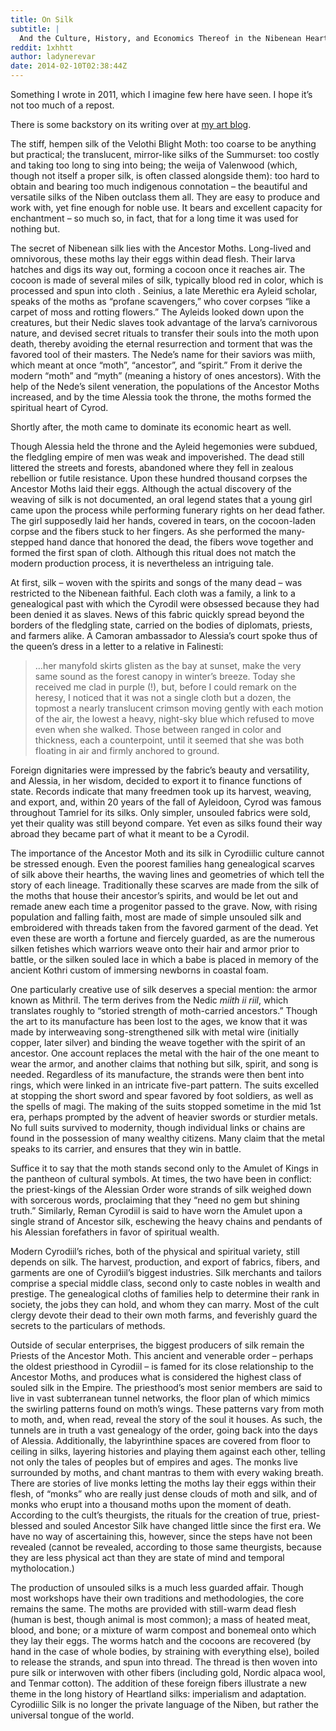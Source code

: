 ```yaml
---
title: On Silk
subtitle: |
  And the Culture, History, and Economics Thereof in the Nibenean Heartland
reddit: 1xhhtt
author: ladynerevar
date: 2014-02-10T02:38:44Z
---
```


Something I wrote in 2011, which I imagine few here have seen. I hope it’s not
too much of a repost.

There is some backstory on its writing over at [my art blog][0].

The stiff, hempen silk of the Velothi Blight Moth: too coarse to be anything but
practical; the translucent, mirror-like silks of the Summurset: too costly and
taking too long to sing into being; the weija of Valenwood (which, though not
itself a proper silk, is often classed alongside them): too hard to obtain and
bearing too much indigenous connotation – the beautiful and versatile silks of
the Niben outclass them all. They are easy to produce and work with, yet fine
enough for noble use. It bears and excellent capacity for enchantment – so much
so, in fact, that for a long time it was used for nothing but.

The secret of Nibenean silk lies with the Ancestor Moths. Long-lived and
omnivorous, these moths lay their eggs within dead flesh. Their larva hatches
and digs its way out, forming a cocoon once it reaches air. The cocoon is made
of several miles of silk, typically blood red in color, which is processed and
spun into cloth . Seinius, a late Merethic era Ayleid scholar, speaks of the
moths as “profane scavengers,” who cover corpses “like a carpet of moss and
rotting flowers.” The Ayleids looked down upon the creatures, but their Nedic
slaves took advantage of the larva’s carnivorous nature, and devised secret
rituals to transfer their souls into the moth upon death, thereby avoiding the
eternal resurrection and torment that was the favored tool of their masters. The
Nede’s name for their saviors was miith, which meant at once “moth”, “ancestor”,
and “spirit.” From it derive the modern “moth” and “myth” (meaning a history of
ones ancestors). With the help of the Nede’s silent veneration, the populations
of the Ancestor Moths increased, and by the time Alessia took the throne, the
moths formed the spiritual heart of Cyrod.

Shortly after, the moth came to dominate its economic heart as well.

Though Alessia held the throne and the Ayleid hegemonies were subdued, the
fledgling empire of men was weak and impoverished. The dead still littered the
streets and forests, abandoned where they fell in zealous rebellion or futile
resistance. Upon these hundred thousand corpses the Ancestor Moths laid their
eggs. Although the actual discovery of the weaving of silk is not documented, an
oral legend states that a young girl came upon the process while performing
funerary rights on her dead father. The girl supposedly laid her hands, covered
in tears, on the cocoon-laden corpse and the fibers stuck to her fingers. As she
performed the many-stepped hand dance that honored the dead, the fibers wove
together and formed the first span of cloth. Although this ritual does not match
the modern production process, it is nevertheless an intriguing tale.

At first, silk – woven with the spirits and songs of the many dead – was
restricted to the Nibenean faithful. Each cloth was a family, a link to a
genealogical past with which the Cyrodil were obsessed because they had been
denied it as slaves. News of this fabric quickly spread beyond the borders of
the fledgling state, carried on the bodies of diplomats, priests, and farmers
alike. A Camoran ambassador to Alessia’s court spoke thus of the queen’s dress
in a letter to a relative in Falinesti:

> …her manyfold skirts glisten as the bay at sunset, make the very same sound as
> the forest canopy in winter’s breeze. Today she received me clad in purple
> (!), but, before I could remark on the heresy, I noticed that it was not a
> single cloth but a dozen, the topmost a nearly translucent crimson moving
> gently with each motion of the air, the lowest a heavy, night-sky blue which
> refused to move even when she walked. Those between ranged in color and
> thickness, each a counterpoint, until it seemed that she was both floating in
> air and firmly anchored to ground.

Foreign dignitaries were impressed by the fabric’s beauty and versatility, and
Alessia, in her wisdom, decided to export it to finance functions of state.
Records indicate that many freedmen took up its harvest, weaving, and export,
and, within 20 years of the fall of Ayleidoon, Cyrod was famous throughout
Tamriel for its silks. Only simpler, unsouled fabrics were sold, yet their
quality was still beyond compare. Yet even as silks found their way abroad they
became part of what it meant to be a Cyrodil.

The importance of the Ancestor Moth and its silk in Cyrodiilic culture cannot be
stressed enough. Even the poorest families hang genealogical scarves of silk
above their hearths, the waving lines and geometries of which tell the story of
each lineage. Traditionally these scarves are made from the silk of the moths
that house their ancestor’s spirits, and would be let out and remade anew each
time a progenitor passed to the grave. Now, with rising population and falling
faith, most are made of simple unsouled silk and embroidered with threads taken
from the favored garment of the dead. Yet even these are worth a fortune and
fiercely guarded, as are the numerous silken fetishes which warriors weave onto
their hair and armor prior to battle, or the silken souled lace in which a babe
is placed in memory of the ancient Kothri custom of immersing newborns in
coastal foam.

One particularly creative use of silk deserves a special mention: the armor
known as Mithril. The term derives from the Nedic *miith ii riil*, which
translates roughly to “storied strength of moth-carried ancestors.” Though the
art to its manufacture has been lost to the ages, we know that it was made by
interweaving song-strengthened silk with metal wire (initially copper, later
silver) and binding the weave together with the spirit of an ancestor. One
account replaces the metal with the hair of the one meant to wear the armor, and
another claims that nothing but silk, spirit, and song is needed. Regardless of
its manufacture, the strands were then bent into rings, which were linked in an
intricate five-part pattern. The suits excelled at stopping the short sword and
spear favored by foot soldiers, as well as the spells of magi. The making of the
suits stopped sometime in the mid 1st era, perhaps prompted by the advent of
heavier swords or sturdier metals. No full suits survived to modernity, though
individual links or chains are found in the possession of many wealthy citizens.
Many claim that the metal speaks to its carrier, and ensures that they win in
battle.

Suffice it to say that the moth stands second only to the Amulet of Kings in the
pantheon of cultural symbols. At times, the two have been in conflict: the
priest-kings of the Alessian Order wore strands of silk weighed down with
sorcerous words, proclaiming that they “need no gem but shining truth.”
Similarly, Reman Cyrodiil is said to have worn the Amulet upon a single strand
of Ancestor silk, eschewing the heavy chains and pendants of his Alessian
forefathers in favor of spiritual wealth.

Modern Cyrodiil’s riches, both of the physical and spiritual variety, still
depends on silk. The harvest, production, and export of fabrics, fibers, and
garments are one of Cyrodiil’s biggest industries. Silk merchants and tailors
comprise a special middle class, second only to caste nobles in wealth and
prestige. The genealogical cloths of families help to determine their rank in
society, the jobs they can hold, and whom they can marry. Most of the cult
clergy devote their dead to their own moth farms, and feverishly guard the
secrets to the particulars of methods.

Outside of secular enterprises, the biggest producers of silk remain the Priests
of the Ancestor Moth. This ancient and venerable order – perhaps the oldest
priesthood in Cyrodiil – is famed for its close relationship to the Ancestor
Moths, and produces what is considered the highest class of souled silk in the
Empire. The priesthood’s most senior members are said to live in vast
subterranean tunnel networks, the floor plan of which mimics the swirling
patterns found on moth’s wings. These patterns vary from moth to moth, and, when
read, reveal the story of the soul it houses. As such, the tunnels are in truth
a vast genealogy of the order, going back into the days of Alessia.
Additionally, the labyrinthine spaces are covered from floor to ceiling in
silks, layering histories and playing them against each other, telling not only
the tales of peoples but of empires and ages. The monks live surrounded by
moths, and chant mantras to them with every waking breath. There are stories of
live monks letting the moths lay their eggs within their flesh, of “monks” who
are really just dense clouds of moth and silk, and of monks who erupt into a
thousand moths upon the moment of death. According to the cult’s theurgists, the
rituals for the creation of true, priest-blessed and souled Ancestor Silk have
changed little since the first era. We have no way of ascertaining this,
however, since the steps have not been revealed (cannot be revealed, according
to those same theurgists, because they are less physical act than they are state
of mind and temporal mytholocation.)

The production of unsouled silks is a much less guarded affair. Though most
workshops have their own traditions and methodologies, the core remains the
same. The moths are provided with still-warm dead flesh (human is best, though
animal is most common); a mass of heated meat, blood, and bone; or a mixture of
warm compost and bonemeal onto which they lay their eggs. The worms hatch and
the cocoons are recovered (by hand in the case of whole bodies, by straining
with everything else), boiled to release the strands, and spun into thread. The
thread is then woven into pure silk or interwoven with other fibers (including
gold, Nordic alpaca wool, and Tenmar cotton). The addition of these foreign
fibers illustrate a new theme in the long history of Heartland silks:
imperialism and adaptation. Cyrodiilic Silk is no longer the private language of
the Niben, but rather the universal tongue of the world.

[0]: https://daryam.com/Blog/?p=352#more-352
